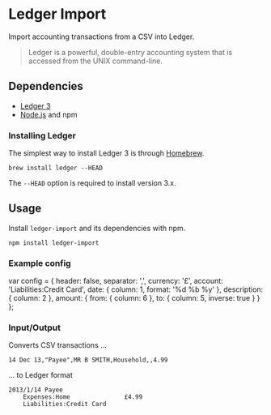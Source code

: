 # Ledger Import

Import accounting transactions from a CSV into Ledger.

> Ledger is a powerful, double-entry accounting system that is accessed from the UNIX command-line.

## Dependencies

  * [Ledger 3](http://ledger-cli.org/)
  * [Node.js](nodejs.org) and npm

### Installing Ledger

The simplest way to install Ledger 3 is through [Homebrew](http://mxcl.github.com/homebrew/).

    brew install ledger --HEAD

The `--HEAD` option is required to install version 3.x.

## Usage

Install `ledger-import` and its dependencies with npm.

    npm install ledger-import

### Example config

var config = {
  header: false,
  separator: ',',
  currency: '£',
  account: 'Liabilities:Credit Card',
  date: {
    column: 1,
    format: '%d %b %y'
  },
  description: {
    column: 2
  },
  amount: {
    from: {
      column: 6
    },
    to: {
      column: 5,
      inverse: true
    }
  }
};

### Input/Output

Converts CSV transactions ...

	14 Dec 13,"Payee",MR B SMITH,Household,,4.99

... to Ledger format

	2013/1/14 Payee
		Expenses:Home               £4.99
		Liabilities:Credit Card